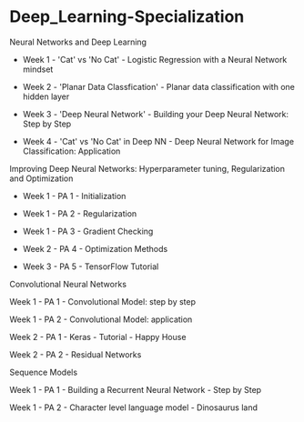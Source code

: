 # Deep_Learning-Specialization
Neural Networks and Deep Learning
- Week 1 - 'Cat' vs 'No Cat' - Logistic Regression with a Neural Network mindset

- Week 2 - 'Planar Data Classfication' - Planar data classification with one hidden layer

- Week 3 - 'Deep Neural Network' - Building your Deep Neural Network: Step by Step

- Week 4 - 'Cat' vs 'No Cat' in Deep NN - Deep Neural Network for Image Classification: Application


Improving Deep Neural Networks: Hyperparameter tuning, Regularization and Optimization

- Week 1 - PA 1 - Initialization

- Week 1 - PA 2 - Regularization

- Week 1 - PA 3 - Gradient Checking

- Week 2 - PA 4 - Optimization Methods

- Week 3 - PA 5 - TensorFlow Tutorial

Convolutional Neural Networks

Week 1 - PA 1 - Convolutional Model: step by step

Week 1 - PA 2 - Convolutional Model: application

Week 2 - PA 1 - Keras - Tutorial - Happy House

Week 2 - PA 2 - Residual Networks

Sequence Models

Week 1 - PA 1 - Building a Recurrent Neural Network - Step by Step

Week 1 - PA 2 - Character level language model - Dinosaurus land

